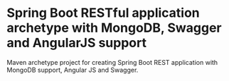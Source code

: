 # Spring Boot RESTful application archetype with MongoDB, Swagger and AngularJS support
Maven archetype project for creating Spring Boot REST application with MongoDB support, Angular JS and Swagger.
